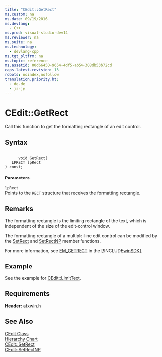```yaml
---
title: "CEdit::GetRect"
ms.custom: na
ms.date: 09/19/2016
ms.devlang: 
  - C++
ms.prod: visual-studio-dev14
ms.reviewer: na
ms.suite: na
ms.technology: 
  - devlang-cpp
ms.tgt_pltfrm: na
ms.topic: reference
ms.assetid: 00d66450-9654-4df5-ab54-308db53b72cd
caps.latest.revision: 13
robots: noindex,nofollow
translation.priority.ht: 
  - de-de
  - ja-jp
---
```

# CEdit::GetRect
Call this function to get the formatting rectangle of an edit control.  
  
## Syntax  
  
```  
  
      void GetRect(  
   LPRECT lpRect   
) const;  
```  
  
#### Parameters  
 `lpRect`  
 Points to the `RECT` structure that receives the formatting rectangle.  
  
## Remarks  
 The formatting rectangle is the limiting rectangle of the text, which is independent of the size of the edit-control window.  
  
 The formatting rectangle of a multiple-line edit control can be modified by the [SetRect](../vs140/CEdit--SetRect.md) and [SetRectNP](../vs140/CEdit--SetRectNP.md) member functions.  
  
 For more information, see [EM_GETRECT](http://msdn.microsoft.com/library/windows/desktop/bb761596) in the [!INCLUDE[winSDK](../vs140/includes/winSDK_md.md)].  
  
## Example  
 See the example for [CEdit::LimitText](../vs140/CEdit--LimitText.md).  
  
## Requirements  
 **Header:** afxwin.h  
  
## See Also  
 [CEdit Class](../vs140/CEdit-Class.md)   
 [Hierarchy Chart](../vs140/Hierarchy-Chart.md)   
 [CEdit::SetRect](../vs140/CEdit--SetRect.md)   
 [CEdit::SetRectNP](../vs140/CEdit--SetRectNP.md)